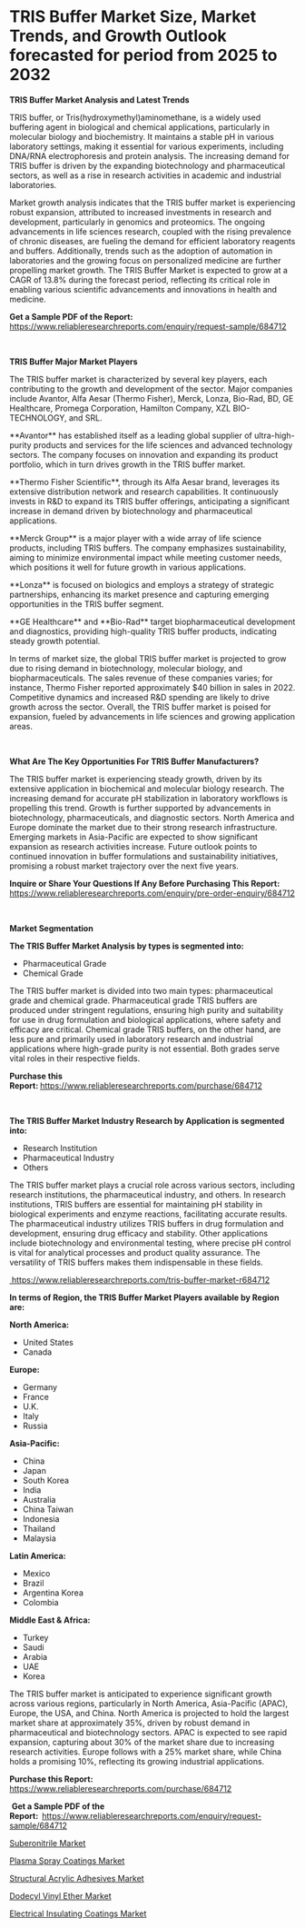 <p><h1>TRIS Buffer Market Size, Market Trends, and Growth Outlook forecasted for period from 2025 to 2032</h1></p><p><strong>TRIS Buffer Market Analysis and Latest Trends</strong></p>
<p><p>TRIS buffer, or Tris(hydroxymethyl)aminomethane, is a widely used buffering agent in biological and chemical applications, particularly in molecular biology and biochemistry. It maintains a stable pH in various laboratory settings, making it essential for various experiments, including DNA/RNA electrophoresis and protein analysis. The increasing demand for TRIS buffer is driven by the expanding biotechnology and pharmaceutical sectors, as well as a rise in research activities in academic and industrial laboratories.</p><p>Market growth analysis indicates that the TRIS buffer market is experiencing robust expansion, attributed to increased investments in research and development, particularly in genomics and proteomics. The ongoing advancements in life sciences research, coupled with the rising prevalence of chronic diseases, are fueling the demand for efficient laboratory reagents and buffers. Additionally, trends such as the adoption of automation in laboratories and the growing focus on personalized medicine are further propelling market growth. The TRIS Buffer Market is expected to grow at a CAGR of 13.8% during the forecast period, reflecting its critical role in enabling various scientific advancements and innovations in health and medicine.</p></p>
<p><strong>Get a Sample PDF of the Report:&nbsp;</strong> <a href="https://www.reliableresearchreports.com/enquiry/request-sample/684712?utm_campaign=120&utm_medium=2&utm_source=Github&utm_content=ia&utm_term=30012025&utm_id=tris-buffer">https://www.reliableresearchreports.com/enquiry/request-sample/684712</a></p>
<p>&nbsp;</p>
<p><strong>TRIS Buffer Major Market Players</strong></p>
<p><p>The TRIS buffer market is characterized by several key players, each contributing to the growth and development of the sector. Major companies include Avantor, Alfa Aesar (Thermo Fisher), Merck, Lonza, Bio-Rad, BD, GE Healthcare, Promega Corporation, Hamilton Company, XZL BIO-TECHNOLOGY, and SRL.</p><p>**Avantor** has established itself as a leading global supplier of ultra-high-purity products and services for the life sciences and advanced technology sectors. The company focuses on innovation and expanding its product portfolio, which in turn drives growth in the TRIS buffer market.</p><p>**Thermo Fisher Scientific**, through its Alfa Aesar brand, leverages its extensive distribution network and research capabilities. It continuously invests in R&D to expand its TRIS buffer offerings, anticipating a significant increase in demand driven by biotechnology and pharmaceutical applications.</p><p>**Merck Group** is a major player with a wide array of life science products, including TRIS buffers. The company emphasizes sustainability, aiming to minimize environmental impact while meeting customer needs, which positions it well for future growth in various applications.</p><p>**Lonza** is focused on biologics and employs a strategy of strategic partnerships, enhancing its market presence and capturing emerging opportunities in the TRIS buffer segment.</p><p>**GE Healthcare** and **Bio-Rad** target biopharmaceutical development and diagnostics, providing high-quality TRIS buffer products, indicating steady growth potential.</p><p>In terms of market size, the global TRIS buffer market is projected to grow due to rising demand in biotechnology, molecular biology, and biopharmaceuticals. The sales revenue of these companies varies; for instance, Thermo Fisher reported approximately $40 billion in sales in 2022. Competitive dynamics and increased R&D spending are likely to drive growth across the sector. Overall, the TRIS buffer market is poised for expansion, fueled by advancements in life sciences and growing application areas.</p></p>
<p>&nbsp;</p>
<p><strong>What Are The Key Opportunities For TRIS Buffer Manufacturers?</strong></p>
<p><p>The TRIS buffer market is experiencing steady growth, driven by its extensive application in biochemical and molecular biology research. The increasing demand for accurate pH stabilization in laboratory workflows is propelling this trend. Growth is further supported by advancements in biotechnology, pharmaceuticals, and diagnostic sectors. North America and Europe dominate the market due to their strong research infrastructure. Emerging markets in Asia-Pacific are expected to show significant expansion as research activities increase. Future outlook points to continued innovation in buffer formulations and sustainability initiatives, promising a robust market trajectory over the next five years.</p></p>
<p><strong>Inquire or Share Your Questions If Any Before Purchasing This Report:</strong> <a href="https://www.reliableresearchreports.com/enquiry/pre-order-enquiry/684712?utm_campaign=120&utm_medium=2&utm_source=Github&utm_content=ia&utm_term=30012025&utm_id=tris-buffer">https://www.reliableresearchreports.com/enquiry/pre-order-enquiry/684712</a></p>
<p>&nbsp;</p>
<p><strong>Market Segmentation</strong></p>
<p><strong>The TRIS Buffer Market Analysis by types is segmented into:</strong></p>
<p><ul><li>Pharmaceutical Grade</li><li>Chemical Grade</li></ul></p>
<p><p>The TRIS buffer market is divided into two main types: pharmaceutical grade and chemical grade. Pharmaceutical grade TRIS buffers are produced under stringent regulations, ensuring high purity and suitability for use in drug formulation and biological applications, where safety and efficacy are critical. Chemical grade TRIS buffers, on the other hand, are less pure and primarily used in laboratory research and industrial applications where high-grade purity is not essential. Both grades serve vital roles in their respective fields.</p></p>
<p><strong>Purchase this Report:&nbsp;</strong><a href="https://www.reliableresearchreports.com/purchase/684712?utm_campaign=120&utm_medium=2&utm_source=Github&utm_content=ia&utm_term=30012025&utm_id=tris-buffer">https://www.reliableresearchreports.com/purchase/684712</a></p>
<p>&nbsp;</p>
<p><strong>The TRIS Buffer Market Industry Research by Application is segmented into:</strong></p>
<p><ul><li>Research Institution</li><li>Pharmaceutical Industry</li><li>Others</li></ul></p>
<p><p>The TRIS buffer market plays a crucial role across various sectors, including research institutions, the pharmaceutical industry, and others. In research institutions, TRIS buffers are essential for maintaining pH stability in biological experiments and enzyme reactions, facilitating accurate results. The pharmaceutical industry utilizes TRIS buffers in drug formulation and development, ensuring drug efficacy and stability. Other applications include biotechnology and environmental testing, where precise pH control is vital for analytical processes and product quality assurance. The versatility of TRIS buffers makes them indispensable in these fields.</p></p>
<p><a href="https://www.reliableresearchreports.com/tris-buffer-market-r684712?utm_campaign=120&utm_medium=2&utm_source=Github&utm_content=ia&utm_term=30012025&utm_id=tris-buffer">&nbsp;https://www.reliableresearchreports.com/tris-buffer-market-r684712</a></p>
<p><strong>In terms of Region, the TRIS Buffer Market Players available by Region are:</strong></p>
<p>
    <p> <strong> North America: </strong>
        <ul>
            <li>United States</li>
            <li>Canada</li>
        </ul>
        </p> 
    <p> <strong> Europe: </strong>
        <ul>
            <li>Germany</li>
            <li>France</li>
            <li>U.K.</li>
            <li>Italy</li>
            <li>Russia</li>
        </ul>
        </p> 
    <p> <strong> Asia-Pacific: </strong>
        <ul>
            <li>China</li>
            <li>Japan</li>
            <li>South Korea</li>
            <li>India</li>
            <li>Australia</li>
            <li>China Taiwan</li>
            <li>Indonesia</li>
            <li>Thailand</li>
            <li>Malaysia</li>
        </ul>
        </p> 
    <p> <strong> Latin America: </strong>
        <ul>
            <li>Mexico</li>
            <li>Brazil</li>
            <li>Argentina Korea</li>
            <li>Colombia</li>
        </ul>
        </p> 
    <p> <strong> Middle East & Africa: </strong>
        <ul>
            <li>Turkey</li>
            <li>Saudi</li>
            <li>Arabia</li>
            <li>UAE</li>
            <li>Korea</li>
        </ul>
    </p>
    </p>
<p><p>The TRIS buffer market is anticipated to experience significant growth across various regions, particularly in North America, Asia-Pacific (APAC), Europe, the USA, and China. North America is projected to hold the largest market share at approximately 35%, driven by robust demand in pharmaceutical and biotechnology sectors. APAC is expected to see rapid expansion, capturing about 30% of the market share due to increasing research activities. Europe follows with a 25% market share, while China holds a promising 10%, reflecting its growing industrial applications.</p></p>
<p><strong>Purchase this Report: </strong><a href="https://www.reliableresearchreports.com/purchase/684712?utm_campaign=120&utm_medium=2&utm_source=Github&utm_content=ia&utm_term=30012025&utm_id=tris-buffer">https://www.reliableresearchreports.com/purchase/684712</a></p>
<p>&nbsp;<strong>Get a Sample PDF of the Report:&nbsp;&nbsp;</strong><a href="https://www.reliableresearchreports.com/enquiry/request-sample/684712?utm_campaign=120&utm_medium=2&utm_source=Github&utm_content=ia&utm_term=30012025&utm_id=tris-buffer">https://www.reliableresearchreports.com/enquiry/request-sample/684712</a></p>
<p><strong></strong></p>
<p><p><a href="https://github.com/pimanoruman/Market-Research-Report-List-1/blob/main/suberonitrile-market.md?utm_campaign=120&utm_medium=2&utm_source=Github&utm_content=ia&utm_term=30012025&utm_id=tris-buffer">Suberonitrile Market</a></p><p><a href="https://github.com/vitrilaoire/Market-Research-Report-List-1/blob/main/plasma-spray-coatings-market.md?utm_campaign=120&utm_medium=2&utm_source=Github&utm_content=ia&utm_term=30012025&utm_id=tris-buffer">Plasma Spray Coatings Market</a></p><p><a href="https://github.com/namaqbagels64/Market-Research-Report-List-1/blob/main/structural-acrylic-adhesives-market.md?utm_campaign=120&utm_medium=2&utm_source=Github&utm_content=ia&utm_term=30012025&utm_id=tris-buffer">Structural Acrylic Adhesives Market</a></p><p><a href="https://github.com/adyawafurber1/Market-Research-Report-List-1/blob/main/dodecyl-vinyl-ether-market.md?utm_campaign=120&utm_medium=2&utm_source=Github&utm_content=ia&utm_term=30012025&utm_id=tris-buffer">Dodecyl Vinyl Ether Market</a></p><p><a href="https://github.com/ramraomeyie/Market-Research-Report-List-1/blob/main/electrical-insulating-coatings-market.md?utm_campaign=120&utm_medium=2&utm_source=Github&utm_content=ia&utm_term=30012025&utm_id=tris-buffer">Electrical Insulating Coatings Market</a></p></p>
